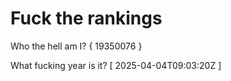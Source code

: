 # Fuck the rankings

Who the hell am I?
{ 19350076 }

What fucking year is it?
[ 2025-04-04T09:03:20Z ]
